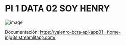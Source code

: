 # PI 1 DATA 02 SOY HENRY
 
 ![image](https://user-images.githubusercontent.com/108296379/182138583-9011699a-f009-4454-885e-80dca182b6c8.png)

Documentación: https://valenro-bcra-api-app01--home-injg3s.streamlitapp.com/
